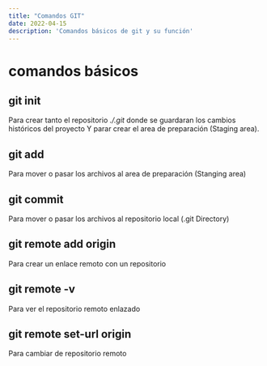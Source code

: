 ```yaml
---
title: "Comandos GIT"
date: 2022-04-15
description: 'Comandos básicos de git y su función'
---
```


# comandos básicos

## git init

Para crear tanto el repositorio *./.git* donde se guardaran los cambios históricos del proyecto Y parar crear el area de preparación (Staging area).

## git add

Para mover o pasar los archivos al area de preparación (Stanging area)

## git commit

Para mover o pasar los archivos al repositorio local (.git Directory)

## git remote add origin

Para crear un enlace remoto con un repositorio

## git remote -v

Para ver el repositorio remoto enlazado

## git remote set-url origin

Para cambiar de repositorio remoto
